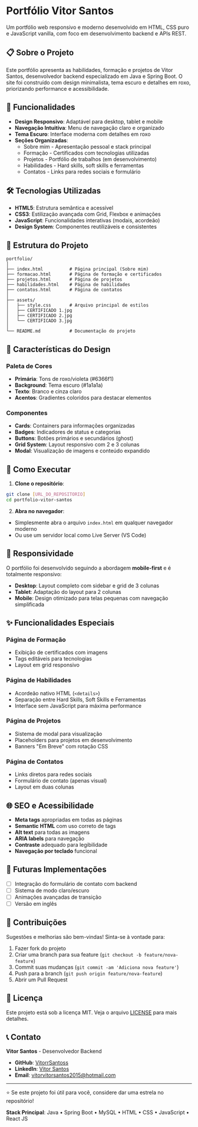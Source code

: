 # Portfólio Vitor Santos

Um portfólio web responsivo e moderno desenvolvido em HTML, CSS puro e JavaScript vanilla, com foco em desenvolvimento backend e APIs REST.

## 📋 Sobre o Projeto

Este portfólio apresenta as habilidades, formação e projetos de Vitor Santos, desenvolvedor backend especializado em Java e Spring Boot. O site foi construído com design minimalista, tema escuro e detalhes em roxo, priorizando performance e acessibilidade.

## 🚀 Funcionalidades

- **Design Responsivo**: Adaptável para desktop, tablet e mobile
- **Navegação Intuitiva**: Menu de navegação claro e organizado
- **Tema Escuro**: Interface moderna com detalhes em roxo
- **Seções Organizadas**:
  - Sobre mim - Apresentação pessoal e stack principal
  - Formação - Certificados com tecnologias utilizadas
  - Projetos - Portfólio de trabalhos (em desenvolvimento)
  - Habilidades - Hard skills, soft skills e ferramentas
  - Contatos - Links para redes sociais e formulário

## 🛠️ Tecnologias Utilizadas

- **HTML5**: Estrutura semântica e acessível
- **CSS3**: Estilização avançada com Grid, Flexbox e animações
- **JavaScript**: Funcionalidades interativas (modais, acordeão)
- **Design System**: Componentes reutilizáveis e consistentes

## 📁 Estrutura do Projeto

```
portfolio/
│
├── index.html          # Página principal (Sobre mim)
├── formacao.html       # Página de formação e certificados
├── projetos.html       # Página de projetos
├── habilidades.html    # Página de habilidades
├── contatos.html       # Página de contatos
│
├── assets/
│   ├── style.css       # Arquivo principal de estilos
│   ├── CERTIFICADO 1.jpg
│   ├── CERTIFICADO 2.jpg
│   └── CERTIFICADO 3.jpg
│
└── README.md           # Documentação do projeto
```

## 🎨 Características do Design

### Paleta de Cores
- **Primária**: Tons de roxo/violeta (#6366f1)
- **Background**: Tema escuro (#1a1a1a)
- **Texto**: Branco e cinza claro
- **Acentos**: Gradientes coloridos para destacar elementos

### Componentes
- **Cards**: Containers para informações organizadas
- **Badges**: Indicadores de status e categorias
- **Buttons**: Botões primários e secundários (ghost)
- **Grid System**: Layout responsivo com 2 e 3 colunas
- **Modal**: Visualização de imagens e conteúdo expandido

## 🔧 Como Executar

1. **Clone o repositório**:
```bash
git clone [URL_DO_REPOSITORIO]
cd portfolio-vitor-santos
```

2. **Abra no navegador**:
- Simplesmente abra o arquivo `index.html` em qualquer navegador moderno
- Ou use um servidor local como Live Server (VS Code)

## 📱 Responsividade

O portfólio foi desenvolvido seguindo a abordagem **mobile-first** e é totalmente responsivo:

- **Desktop**: Layout completo com sidebar e grid de 3 colunas
- **Tablet**: Adaptação do layout para 2 colunas
- **Mobile**: Design otimizado para telas pequenas com navegação simplificada

## ✨ Funcionalidades Especiais

### Página de Formação
- Exibição de certificados com imagens
- Tags editáveis para tecnologias
- Layout em grid responsivo

### Página de Habilidades
- Acordeão nativo HTML (`<details>`)
- Separação entre Hard Skills, Soft Skills e Ferramentas
- Interface sem JavaScript para máxima performance

### Página de Projetos
- Sistema de modal para visualização
- Placeholders para projetos em desenvolvimento
- Banners "Em Breve" com rotação CSS

### Página de Contatos
- Links diretos para redes sociais
- Formulário de contato (apenas visual)
- Layout em duas colunas

## 🌐 SEO e Acessibilidade

- **Meta tags** apropriadas em todas as páginas
- **Semantic HTML** com uso correto de tags
- **Alt text** para todas as imagens
- **ARIA labels** para navegação
- **Contraste** adequado para legibilidade
- **Navegação por teclado** funcional

## 🔄 Futuras Implementações

- [ ] Integração do formulário de contato com backend
- [ ] Sistema de modo claro/escuro
- [ ] Animações avançadas de transição
- [ ] Versão em inglês

## 🤝 Contribuições

Sugestões e melhorias são bem-vindas! Sinta-se à vontade para:

1. Fazer fork do projeto
2. Criar uma branch para sua feature (`git checkout -b feature/nova-feature`)
3. Commit suas mudanças (`git commit -am 'Adiciona nova feature'`)
4. Push para a branch (`git push origin feature/nova-feature`)
5. Abrir um Pull Request

## 📄 Licença

Este projeto está sob a licença MIT. Veja o arquivo [LICENSE](LICENSE) para mais detalhes.

## 📞 Contato

**Vitor Santos** - Desenvolvedor Backend

- **GitHub**: [VitorrSantoss](https://github.com/VitorrSantoss)
- **LinkedIn**: [Vitor Santos](https://www.linkedin.com/in/vitorsantosll/)
- **Email**: vitorvitorsantos2015@hotmail.com

---

⭐ Se este projeto foi útil para você, considere dar uma estrela no repositório!

**Stack Principal**: Java • Spring Boot • MySQL • HTML • CSS • JavaScript • React JS